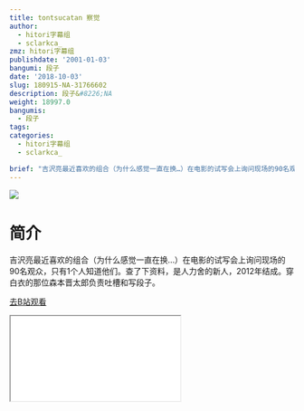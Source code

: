 ```yaml
---
title: tontsucatan 察觉
author:
  - hitori字幕组
  - sclarkca_
zmz: hitori字幕组
publishdate: '2001-01-03'
bangumi: 段子
date: '2018-10-03'
slug: 180915-NA-31766602
description: 段子&#8226;NA
weight: 18997.0
bangumis:
  - 段子
tags:
categories:
  - hitori字幕组
  - sclarkca_

brief: "吉沢亮最近喜欢的组合（为什么感觉一直在换…）在电影的试写会上询问现场的90名观众，只有1个人知道他们。查了下资料，是人力舍的新人，2012年结成。穿白衣的那位森本晋太郎负责吐槽和写段子。"
---
```

![](https://i.imgur.com/HWIf3X4.jpg)
# 简介  
吉沢亮最近喜欢的组合（为什么感觉一直在换…）在电影的试写会上询问现场的90名观众，只有1个人知道他们。查了下资料，是人力舍的新人，2012年结成。穿白衣的那位森本晋太郎负责吐槽和写段子。  

[去B站观看](https://www.bilibili.com/video/av31766602/)
<div class ="resp-container"><iframe class="testiframe" src="//player.bilibili.com/player.html?aid=31766602"", scrolling="no", allowfullscreen="true" > </iframe></div> 
